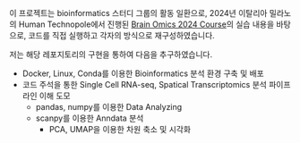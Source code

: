 이 프로젝트는 bioinformatics 스터디 그룹의 활동 일환으로, 2024년 이탈리아 밀라노의 Human Technopole에서 진행된 [Brain Omics 2024 Course](https://github.com/BrainOmicsCourse/BrainOmics2024)의 실습 내용을 바탕으로, 코드를 직접 실행하고 각자의 방식으로 재구성하였습니다.

저는 해당 레포지토리의 구현을 통하여 다음을 추구하였습니다.
* Docker, Linux, Conda를 이용한 Bioinformatics 분석 환경 구축 및 배포
* 코드 주석을 통한 Single Cell RNA-seq, Spatical Transcriptomics 분석 파이프라인 이해 도모
    * pandas, numpy를 이용한 Data Analyzing
    * scanpy를 이용한 Anndata 분석
        * PCA, UMAP을 이용한 차원 축소 및 시각화
